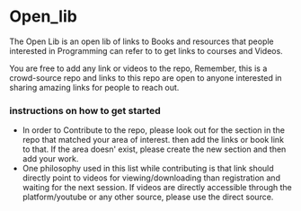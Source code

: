 # Open_lib
The Open Lib is an open lib of links to Books and resources that people interested in Programming can refer to to get links to courses and Videos. 

You are free to add any link or videos to the repo, Remember, this is a crowd-source repo and links to this repo are open to anyone interested in sharing amazing links for people to reach out. 



### instructions on how to get started 

- In order to Contribute to the repo, please look out for the section in the repo that matched your area of interest. then add the links or book link to that. If the area doesn' exist, please create the new section and then add your work. 
- One philosophy used in this list while contributing is that link should directly point to videos for viewing/downloading than registration and waiting for the next session. If videos are directly accessible through the platform/youtube or any other source, please use the direct source.

